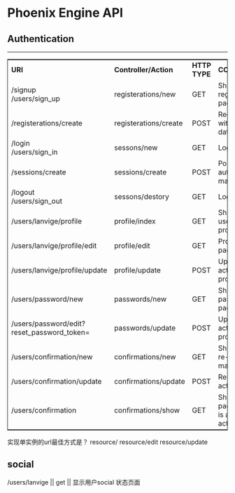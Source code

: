 # Phoenix Engine API

## Authentication
***
<table style="border:1px solid; width:100%">
	<tr>
		<td><strong>URI</strong></td>
		<td><strong>Controller/Action</strong></td>
		<td><strong>HTTP TYPE</strong></td>
		<td><strong>COMMENTS</strong></td>
	</tr>
	<tr>
		<td>/signup <br /> /users/sign_up</td>
		<td>registerations/new</td>
		<td>GET</td>
		<td>Show the register page</td>
	</tr>
	<tr>
		<td>/registerations/create</td>
		<td>registerations/create</td>
		<td>POST</td>
		<td>Register with post data</td>
	</tr>
	<tr>
		<td>/login <br /> /users/sign_in</td>
		<td>sessons/new</td>
		<td>GET</td>
		<td>Login page</td>
	</tr>
	<tr>
		<td>/sessions/create</td>
		<td>sessions/create</td>
		<td>POST</td>
		<td>Post user auth info to make login</td>
	</tr>
	<tr>
		<td>/logout <br /> /users/sign_out</td>
		<td>sessons/destory</td>
		<td>GET</td>
		<td>Logout</td>
	</tr>
	<tr>
		<td>/users/lanvige/profile</td>
		<td>profile/index</td>
		<td>GET</td>
		<td>Show the user's profile</td>
	</tr>
	<tr>
		<td>/users/lanvige/profile/edit</td>
		<td>profile/edit</td>
		<td>GET</td>
		<td>Profile edit page</td>
	</tr>
	<tr>
		<td>/users/lanvige/profile/update</td>
		<td>profile/update</td>
		<td>POST</td>
		<td>Update action of profile</td>
	</tr>
	<tr>
		<td>/users/password/new</td>
		<td>passwords/new</td>
		<td>GET</td>
		<td>Show forgot password page</td>
	</tr>
	<tr>
		<td>/users/password/edit?reset_password_token=</td>
		<td>passwords/update</td>
		<td>POST</td>
		<td>Update action of profile</td>
	</tr>
	<tr>
		<td>/users/confirmation/new</td>
		<td>confirmations/new</td>
		<td>GET</td>
		<td>Show the re-send mail page</td>
	</tr>
	<tr>
		<td>/users/confirmation/update</td>
		<td>confirmations/update</td>
		<td>POST</td>
		<td>Resend the activity mail</td>
	</tr>
		<tr>
		<td>/users/confirmation</td>
		<td>confirmations/show</td>
		<td>GET</td>
		<td>Show this page if user is already activitied!</td>
	</tr>
</table>


实现单实例的url最佳方式是？
resource/
resource/edit
resource/update

## social

/users/lanvige  ||  get  ||  显示用户social 状态页面  